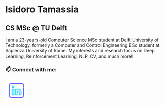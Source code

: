 # Isidoro Tamassia
## CS MSc @ TU Delft

I am a 23-years-old Computer Science MSc student at Delft University of Technology, formerly a Computer and Control Engineering BSc student at Sapienza University of Rome. My interests and research focus on Deep Learning, Reinforcement Learning, NLP, CV, and much more!

### 📫 Connect with me:
[<img align="left" alt="CogSP | LinkedIn" width="70px" style="color:red" src="linkedin_logo.svg" />][linkedin]

[linkedin]: https://www.linkedin.com/in/isidoro-tamassia-803910250/

<!--
**TheEmotionalProgrammer/TheEmotionalProgrammer** is a ✨ _special_ ✨ repository because its `README.md` (this file) appears on your GitHub profile.

Here are some ideas to get you started:

- 🔭 I’m currently working on ...
- 🌱 I’m currently learning ...
- 👯 I’m looking to collaborate on ...
- 🤔 I’m looking for help with ...
- 💬 Ask me about ...
- 📫 How to reach me: ...
- 😄 Pronouns: ...
- ⚡ Fun fact: ...
-->
